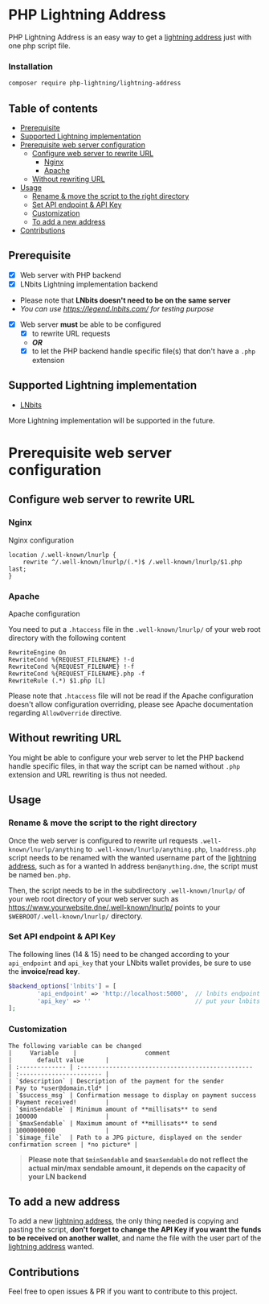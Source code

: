 # PHP Lightning Address
PHP Lightning Address is an easy way to get a [lightning address](https://lightningaddress.com/) just with one php script file.

### Installation

```bash
composer require php-lightning/lightning-address
```



## Table of contents
- [Prerequisite](#prerequisite)
- [Supported Lightning implementation](#supported-lightning-implementation)
- [Prerequisite web server configuration](#prerequisite-web-server-configuration)
  * [Configure web server to rewrite URL](#configure-web-server-to-rewrite-url)
    + [Nginx](#nginx)
    + [Apache](#apache)
  * [Without rewriting URL](#without-rewriting-url)
- [Usage](#usage)
  * [Rename & move the script to the right directory](#rename--move-the-script-to-the-right-directory)
  * [Set API endpoint & API Key](#set-api-endpoint--api-key)
  * [Customization](#customization)
  * [To add a new address](#to-add-a-new-address)
- [Contributions](#contributions)

## Prerequisite
- [x] Web server with PHP backend
- [x] LNbits Lightning implementation backend
- Please note that **LNbits doesn't need to be on the same server**
- *You can use https://legend.lnbits.com/ for testing purpose*
- [x] Web server **must** be able to be configured
  - [x] to rewrite URL requests 
  - _**OR**_
  - [x] to let the PHP backend handle specific file(s) that don't have a `.php` extension

## Supported Lightning implementation
- [LNbits](https://github.com/lnbits/lnbits) 

More Lightning implementation will be supported in the future.

# Prerequisite web server configuration
## Configure web server to rewrite URL
### Nginx
Nginx configuration
```
location /.well-known/lnurlp {
    rewrite ^/.well-known/lnurlp/(.*)$ /.well-known/lnurlp/$1.php last;
}
```

### Apache
Apache configuration

You need to put a `.htaccess` file in the `.well-known/lnurlp/` of your web root directory with the following content
```
RewriteEngine On
RewriteCond %{REQUEST_FILENAME} !-d
RewriteCond %{REQUEST_FILENAME} !-f
RewriteCond %{REQUEST_FILENAME}.php -f
RewriteRule (.*) $1.php [L]
```
Please note that `.htaccess` file will not be read if the Apache configuration doesn't allow configuration overriding, please see Apache documentation regarding `AllowOverride` directive.

## Without rewriting URL
You might be able to configure your web server to let the PHP backend handle specific files, in that way the script can be named without `.php` extension and URL rewriting is thus not needed.

## Usage

### Rename & move the script to the right directory
Once the web server is configured to rewrite url requests `.well-known/lnurlp/anything` to `.well-known/lnurlp/anything.php`,  `lnaddress.php` script needs to be renamed with the wanted username part of the [lightning address](https://lightningaddress.com/), such as for a wanted ln address `ben@anything.dne`, the script must be named `ben.php`.

Then, the script needs to be in the subdirectory `.well-known/lnurlp/` of your web root directory of your web server such as https://www.yourwebsite.dne/.well-known/lnurlp/ points to your `$WEBROOT/.well-known/lnurlp/` directory.

### Set API endpoint & API Key

The following lines (14 & 15) need to be changed according to your `api_endpoint` and `api_key` that your LNbits wallet provides, be sure to use the **invoice/read key**.

```php
$backend_options['lnbits'] = [
        'api_endpoint' => 'http://localhost:5000',  // lnbits endpoint : protocol://host:port
        'api_key' => ''                             // put your lnbits read key here
];
```

### Customization
```
The following variable can be changed 
|     Variable    |                   comment                         |       default value      |
| :------------- | :------------------------------------------------  | :----------------------- |
| `$description` | Description of the payment for the sender          | Pay to *user@domain.tld* |
| `$success_msg` | Confirmation message to display on payment success | Payment received!        |
| `$minSendable` | Minimum amount of **millisats** to send            | 100000                   |
| `$maxSendable` | Maximum amount of **millisats** to send            | 10000000000              |
| `$image_file`  | Path to a JPG picture, displayed on the sender confirmation screen | *no picture* |
```

> **Please note that `$minSendable` and `$maxSendable` do not reflect the actual min/max sendable amount, it depends on the capacity of your LN backend**

## To add a new address

To add a new [lightning address](https://lightningaddress.com/), the only thing needed is copying and pasting the script, **don't forget to change the API Key if you want the funds to be received on another wallet**, and name the file with the user part of the [lightning address](https://lightningaddress.com/) wanted.

## Contributions

Feel free to open issues & PR if you want to contribute to this project.
